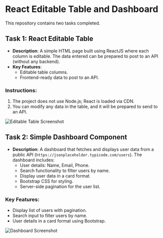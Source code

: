 # React Editable Table and Dashboard

This repository contains two tasks completed.

## Task 1: React Editable Table

- **Description**: A simple HTML page built using ReactJS where each column is editable. The data entered can be prepared to post to an API (without any backend).
- **Key Features**:
  - Editable table columns.
  - Frontend-ready data to post to an API.
  
### Instructions:
1. The project does not use Node.js; React is loaded via CDN.
2. You can modify any data in the table, and it will be prepared to send to an API.

![Editable Table Screenshot](https://github.com/user-attachments/assets/7f242110-4dc0-4730-a74a-912ae0bdc58a)

## Task 2: Simple Dashboard Component

- **Description**: A dashboard that fetches and displays user data from a public API (`https://jsonplaceholder.typicode.com/users`). The dashboard includes:
  - User details: Name, Email, Phone.
  - Search functionality to filter users by name.
  - Display user data in a card format.
  - Bootstrap CSS for styling.
  - Server-side pagination for the user list.

### Key Features:
- Display list of users with pagination.
- Search input to filter users by name.
- User details in a card format using Bootstrap.
  
![Dashboard Screenshot](https://github.com/user-attachments/assets/26e63a94-c266-43ea-92c7-4ff10b6fc5c0)

